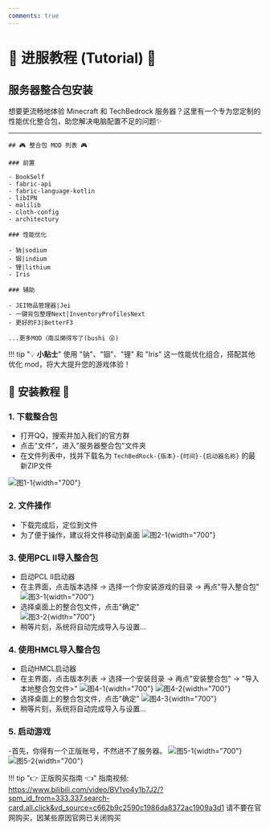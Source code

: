 ```yaml
---
comments: true
---
```


# 🚀 进服教程 (Tutorial) 🚀

## 服务器整合包安装

想要更流畅地体验 Minecraft 和 TechBedrock 服务器？这里有一个专为您定制的性能优化整合包，助您解决电脑配置不足的问题✨

---

```text
## 🎮 整合包 MOD 列表 🎮

### 前置

- BookSelf
- fabric-api
- fabric-language-kotlin
- libIPN
- malilib
- cloth-config
- architectury

### 性能优化

- 钠|sodium
- 铟|indium
- 锂|lithium
- Iris

### 辅助

- JEI物品管理器|Jei
- 一键背包整理Next|InventoryProfilesNext
- 更好的F3|BetterF3

...更多MOD（南瓜懒得写了(bushi 😜)
```

!!! tip "💡 **小贴士**"
    使用 "钠"、"铟"、"锂" 和 "Iris" 这一性能优化组合，搭配其他优化 mod，将大大提升您的游戏体验！

## 📖 安装教程 📖

### 1. 下载整合包

- 打开QQ，搜索并加入我们的官方群
- 点击"文件"，进入"服务器整合包"文件夹
- 在文件列表中，找并下载名为 `TechBedRock-{版本}-{时间}-{启动器名称}` 的最新ZIP文件

![图1-1](../assets/tutorialImages/1.png){width="700"}

### 2. 文件操作

- 下载完成后，定位到文件
- 为了便于操作，建议将文件移动到桌面
![图2-1](../assets/tutorialImages/2.png){width="700"}

### 3. **使用PCL II导入整合包**

- 启动PCL II启动器
- 在主界面，点击版本选择 -> 选择一个你安装游戏的目录 -> 再点"导入整合包"
![图3-1](../assets/tutorialImages/3-1.png){width="700"}
- 选择桌面上的整合包文件，点击"确定"  
![图3-2](../assets/tutorialImages/3-2.png){width="700"}
- 稍等片刻，系统将自动完成导入与设置...

### 4. **使用HMCL导入整合包**

- 启动HMCL启动器
- 在主界面，点击版本列表 -> 选择一个安装目录 -> 再点"安装整合包" -> "导入本地整合包文件>"
![图4-1](../assets/tutorialImages/4-1.png){width="700"}
![图4-2](../assets/tutorialImages/4-3.png){width="700"}
- 选择桌面上的整合包文件，点击"确定"
![图4-3](../assets/tutorialImages/4-2.png){width="700"}
- 稍等片刻，系统将自动完成导入与设置...

### 5. **启动游戏**

-首先，你得有一个正版账号，不然进不了服务器。
![图5-1](../assets/tutorialImages/5.1.png){width="700"}
![图5-2](../assets/tutorialImages/5.2.png){width="700"}

!!! tip "👉 正版购买指南 👈"
    指南视频:
    <https://www.bilibili.com/video/BV1vo4y1b7J2/?spm_id_from=333.337.search-card.all.click&vd_source=c662b9c2590c1986da8372ac1909a3d1>
    请不要在官网购买，因某些原因官网已关闭购买

